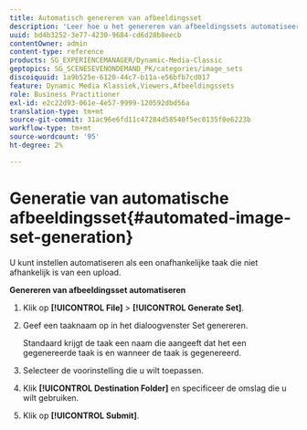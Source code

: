 ```yaml
---
title: Automatisch genereren van afbeeldingsset
description: 'Leer hoe u het genereren van afbeeldingssets automatiseert. '
uuid: bd4b3252-3e77-4230-9684-cd6d28b8eecb
contentOwner: admin
content-type: reference
products: SG_EXPERIENCEMANAGER/Dynamic-Media-Classic
geptopics: SG_SCENESEVENONDEMAND_PK/categories/image_sets
discoiquuid: 1a9b525e-6120-44c7-b11a-e56bfb7cd017
feature: Dynamic Media Klassiek,Viewers,Afbeeldingssets
role: Business Practitioner
exl-id: e2c22d93-061e-4e57-9999-120592dbd56a
translation-type: tm+mt
source-git-commit: 31ac96e6fd11c47284d58540f5ec0135f0e6223b
workflow-type: tm+mt
source-wordcount: '95'
ht-degree: 2%

---
```


# Generatie van automatische afbeeldingsset{#automated-image-set-generation}

<!-- 

Comment Type: remark
Last Modified By: 
Last Modified Date: 

<p>New for 6.5</p>

 -->

U kunt instellen automatiseren als een onafhankelijke taak die niet afhankelijk is van een upload.

**Genereren van afbeeldingsset automatiseren**

1. Klik op **[!UICONTROL File]** > **[!UICONTROL Generate Set]**.
1. Geef een taaknaam op in het dialoogvenster Set genereren.

   Standaard krijgt de taak een naam die aangeeft dat het een gegenereerde taak is en wanneer de taak is gegenereerd.

1. Selecteer de voorinstelling die u wilt toepassen.
1. Klik **[!UICONTROL Destination Folder]** en specificeer de omslag die u wilt gebruiken.
1. Klik op **[!UICONTROL Submit]**.

